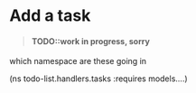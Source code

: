 # Add a task

> #### TODO::work in progress, sorry

which namespace are these going in

(ns todo-list.handlers.tasks
  :requires models....)

